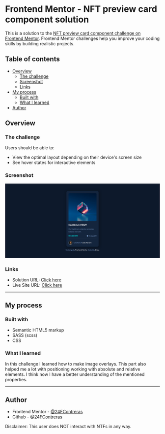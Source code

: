 # Frontend Mentor - NFT preview card component solution

This is a solution to the [NFT preview card component challenge on Frontend Mentor](https://www.frontendmentor.io/challenges/nft-preview-card-component-SbdUL_w0U). Frontend Mentor challenges help you improve your coding skills by building realistic projects.

## Table of contents

- [Overview](#overview)
  - [The challenge](#the-challenge)
  - [Screenshot](#screenshot)
  - [Links](#links)
- [My process](#my-process)
  - [Built with](#built-with)
  - [What I learned](#what-i-learned)
- [Author](#author)

## Overview

### The challenge

Users should be able to:

- View the optimal layout depending on their device's screen size
- See hover states for interactive elements

### Screenshot

![](assets/img/screenshot.png)

### Links

- Solution URL: [Click here](https://github.com/24FContreras/FM_PreviewCard)
- Live Site URL: [Click here](https://24FContreras.github.io/FM_PreviewCard)

---

## My process

### Built with

- Semantic HTML5 markup
- SASS (scss)
- CSS

### What I learned

In this challenge I learned how to make image overlays. This part also helped me a lot with positioning working with absolute and relative elements. I think now I have a better understanding of the mentioned properties.

---

## Author

- Frontend Mentor - [@24FContreras](https://www.frontendmentor.io/profile/24FContreras)
- Github - [@24FContreras](https://github.com/24FContreras)

Disclaimer: This user does NOT interact with NTFs in any way.
